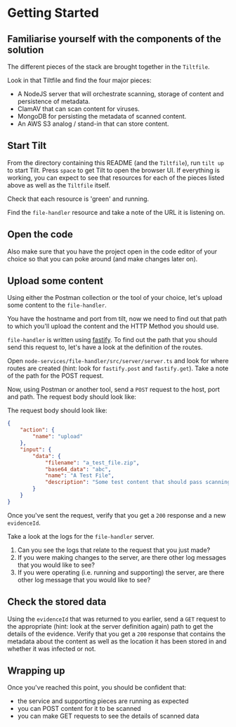 # Getting Started

## Familiarise yourself with the components of the solution

The different pieces of the stack are brought together in the `Tiltfile`.

Look in that Tiltfile and find the four major pieces:

* A NodeJS server that will orchestrate scanning, storage of content and persistence of metadata.
* ClamAV that can scan content for viruses.
* MongoDB for persisting the metadata of scanned content.
* An AWS S3 analog / stand-in that can store content.

## Start Tilt

From the directory containing this README (and the `Tiltfile`), run `tilt up` to start Tilt. Press `space` to get Tilt to open the browser UI. If everything is working, you can expect to see that resources for each of the pieces listed above as well as the `Tiltfile` itself.

Check that each resource is 'green' and running.

Find the `file-handler` resource and take a note of the URL it is listening on.

## Open the code
Also make sure that you have the project open in the code editor of your choice so that you can poke around (and make changes later on).

## Upload some content

Using either the Postman collection or the tool of your choice, let's upload some content to the `file-handler`.

You have the hostname and port from tilt, now we need to find out that path to which you'll upload the content and the HTTP Method you should use.

`file-handler` is written using [fastify](https://www.fastify.io/). To find out the path that you should send this request to, let's have a look at the definition of the routes.

Open `node-services/file-handler/src/server/server.ts` and look for where routes are created (hint: look for `fastify.post` and `fastify.get`). Take a note of the path for the POST request.

Now, using Postman or another tool, send a `POST` request to the host, port and path. The request body should look like:

The request body should look like:

```json
{
    "action": {
        "name": "upload"
    },
    "input": {
        "data": {
            "filename": "a_test_file.zip",
            "base64_data": "abc",
            "name": "A Test File",
            "description": "Some test content that should pass scanning"
        }
    }
}
```

Once you've sent the request, verify that you get a `200` response and a new `evidenceId`. 

Take a look at the logs for the `file-handler` server.

1. Can you see the logs that relate to the request that you just made?
2. If you were making changes to the server, are there other log messages that you would like to see?
3. If you were operating (i.e. running and supporting) the server, are there other log message that you would like to see?

## Check the stored data

Using the `evidenceId` that was returned to you earlier, send a `GET` request to the appropriate (hint: look at the server definition again) path to get the details of the evidence. Verify that you get a `200` response that contains the metadata about the content as well as the location it has been stored in and whether it was infected or not.

## Wrapping up

Once you've reached this point, you should be confident that:

* the service and supporting pieces are running as expected 
* you can POST content for it to be scanned
* you can make GET requests to see the details of scanned data
